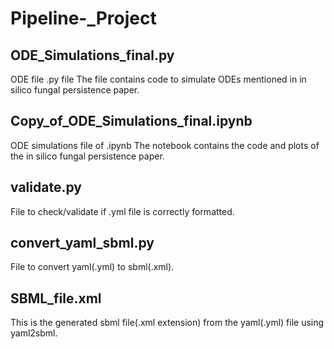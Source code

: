 # Pipeline-_Project
## ODE_Simulations_final.py
ODE file .py file
The file contains code to simulate ODEs mentioned in in silico fungal persistence paper.
## Copy_of_ODE_Simulations_final.ipynb
ODE simulations file of .ipynb
The notebook contains the code and plots of the in silico fungal persistence paper.
## validate.py
File to check/validate if .yml file is correctly formatted.
## convert_yaml_sbml.py
File to convert yaml(.yml) to sbml(.xml).
## SBML_file.xml
This is the generated sbml file(.xml extension) from the yaml(.yml) file using yaml2sbml.
